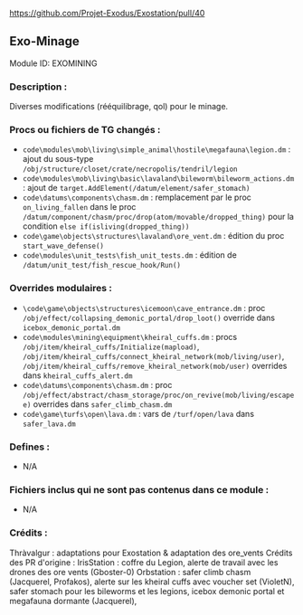 https://github.com/Projet-Exodus/Exostation/pull/40

## Exo-Minage

Module ID: EXOMINING

### Description :

Diverses modifications (rééquilibrage, qol) pour le minage.

### Procs ou fichiers de TG changés :

- `code\modules\mob\living\simple_animal\hostile\megafauna\legion.dm` : ajout du sous-type `/obj/structure/closet/crate/necropolis/tendril/legion`
- `code\modules\mob\living\basic\lavaland\bileworm\bileworm_actions.dm` : ajout de `target.AddElement(/datum/element/safer_stomach)`
- `code\datums\components\chasm.dm` : remplacement par le proc `on_living_fallen` dans le proc `/datum/component/chasm/proc/drop(atom/movable/dropped_thing)` pour la condition `else if(isliving(dropped_thing))`
- `code\game\objects\structures\lavaland\ore_vent.dm` : édition du proc `start_wave_defense()`
- `code\modules\unit_tests\fish_unit_tests.dm` : édition de `/datum/unit_test/fish_rescue_hook/Run()`

### Overrides modulaires :

- `\code\game\objects\structures\icemoon\cave_entrance.dm` : proc `/obj/effect/collapsing_demonic_portal/drop_loot()` override dans `icebox_demonic_portal.dm`
- `code\modules\mining\equipment\kheiral_cuffs.dm` : procs `/obj/item/kheiral_cuffs/Initialize(mapload)`, `/obj/item/kheiral_cuffs/connect_kheiral_network(mob/living/user)`, `/obj/item/kheiral_cuffs/remove_kheiral_network(mob/user)` overrides dans `kheiral_cuffs_alert.dm`
- `code\datums\components\chasm.dm` : proc `/obj/effect/abstract/chasm_storage/proc/on_revive(mob/living/escapee)` overrides dans `safer_climb_chasm.dm`
- `code\game\turfs\open\lava.dm` : vars de `/turf/open/lava` dans `safer_lava.dm`

### Defines :

- N/A

### Fichiers inclus qui ne sont pas contenus dans ce module :

- N/A

### Crédits :
Thràvalgur : adaptations pour Exostation & adaptation des ore_vents
Crédits des PR d'origine :
IrisStation : coffre du Legion, alerte de travail avec les drones des ore vents (Gboster-0)
Orbstation : safer climb chasm (Jacquerel, Profakos), alerte sur les kheiral cuffs avec voucher set (VioletN), safer stomach pour les bileworms et les legions, icebox demonic portal et megafauna dormante (Jacquerel),
